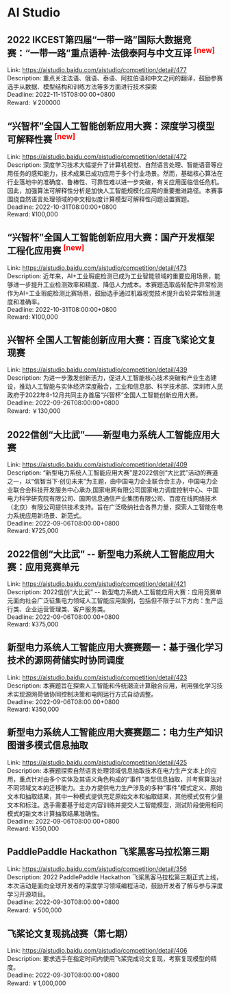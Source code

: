 # AI Studio



## 2022 IKCEST第四届“一带一路”国际大数据竞赛：“一带一路”重点语种-法俄泰阿与中文互译 <sup style="color:red">[new]<sup>  

Link: https://aistudio.baidu.com/aistudio/competition/detail/477  
Description: 重点关注法语、俄语、泰语、阿拉伯语和中文之间的翻译，鼓励参赛选手从数据、模型结构和训练方法等多方面进行技术探索  
Deadline: 2022-11-15T08:00:00+0800  
Reward: ￥200000  


## “兴智杯”全国人工智能创新应用大赛：深度学习模型可解释性赛 <sup style="color:red">[new]<sup>  

Link: https://aistudio.baidu.com/aistudio/competition/detail/472  
Description: 深度学习技术大幅提升了计算机视觉、自然语言处理、智能语音等应用任务的感知能力，技术成果已成功应用于多个行业场景。然而，基础核心算法在行业落地中的准确度、鲁棒性、可靠性难以进一步突破，有关应用面临信任危机。因此，加强算法可解释性分析是加快人工智能规模化应用的重要推进路径。本赛事围绕自然语言处理领域的中文相似度计算模型可解释性问题设置赛题。  
Deadline: 2022-10-31T08:00:00+0800  
Reward: ¥100,000  


## “兴智杯”全国人工智能创新应用大赛：国产开发框架工程化应用赛 <sup style="color:red">[new]<sup>  

Link: https://aistudio.baidu.com/aistudio/competition/detail/473  
Description: 近年来，AI+工业瑕疵检测已成为工业智能领域的重要应用场景，能够进一步提升工业检测效率和精度、降低人力成本。本赛题选取齿轮配件异常检测作为AI+工业瑕疵检测比赛场景，鼓励选手通过机器视觉技术提升齿轮异常检测速度和准确率。  
Deadline: 2022-10-31T08:00:00+0800  
Reward: ¥100,000  


## 兴智杯 全国人工智能创新应用大赛：百度飞桨论文复现赛

Link: https://aistudio.baidu.com/aistudio/competition/detail/439  
Description: 为进一步激发创新活力，促进人工智能核心技术突破和产业生态建设，推动人工智能与实体经济深度融合，工业和信息部、科学技术部、深圳市人民政府于2022年8-12月共同主办首届“兴智杯”全国人工智能创新应用大赛。  
Deadline: 2022-09-26T08:00:00+0800  
Reward: ￥130,000  


## 2022信创“大比武”——新型电力系统人工智能应用大赛

Link: https://aistudio.baidu.com/aistudio/competition/detail/409  
Description: “新型电力系统人工智能应用大赛”是2022信创“大比武”活动的赛道之一，以“信智当下·创见未来”为主题，由中国电力企业联合会主办，中国电力企业联合会科技开发服务中心承办,国家电网有限公司国家电力调度控制中心、中国电力科学研究院有限公司、国网信息通信产业集团有限公司、百度在线网络技术（北京）有限公司提供技术支持。旨在广泛吸纳社会各界力量，探索人工智能在电力系统应用新场景、新范式。  
Deadline: 2022-09-06T08:00:00+0800  
Reward: ¥725,000  


## 2022信创“大比武” -- 新型电力系统人工智能应用大赛：应用竞赛单元

Link: https://aistudio.baidu.com/aistudio/competition/detail/421  
Description: 2022信创“大比武” -- 新型电力系统人工智能应用大赛：应用竞赛单元面向社会广泛征集电力领域人工智能应用案例，包括但不限于以下方向：生产运行类、企业运营管理类、客户服务类。  
Deadline: 2022-09-06T08:00:00+0800  
Reward: ¥375,000  


## 新型电力系统人工智能应用大赛赛题一：基于强化学习技术的源网荷储实时协同调度

Link: https://aistudio.baidu.com/aistudio/competition/detail/423  
Description: 本赛题旨在探索人工智能和传统潮流计算融合应用，利用强化学习技术实现源网荷储协同控制决策和电网运行方式自动调整。  
Deadline: 2022-09-06T08:00:00+0800  
Reward: ¥350,000  


## 新型电力系统人工智能应用大赛赛题二：电力生产知识图谱多模式信息抽取

Link: https://aistudio.baidu.com/aistudio/competition/detail/425  
Description: 本赛题探索自然语言处理领域信息抽取技术在电力生产文本上的应用，重点针对由多个实体及其语义角色构成的“事件”类型信息抽取，并考察算法对不同领域文本的迁移能力。主办方提供电力生产涉及的多种“事件”模式定义、原始文本和抽取结果，其中一种模式提供充足原始文本和抽取结果，其他模式仅有少量文本和标注。选手需要基于给定内容训练并提交人工智能模型，测试阶段使用相同模式的新文本计算抽取结果准确性。  
Deadline: 2022-09-06T08:00:00+0800  
Reward: ¥350,000  


## PaddlePaddle Hackathon 飞桨黑客马拉松第三期

Link: https://aistudio.baidu.com/aistudio/competition/detail/356  
Description: 2022 PaddlePaddle Hackathon 飞桨黑客马拉松第三期正式上线，本次活动是面向全球开发者的深度学习领域编程活动，鼓励开发者了解与参与深度学习开源项目。  
Deadline: 2022-09-30T08:00:00+0800  
Reward: ￥500,000  


## 飞桨论文复现挑战赛（第七期）

Link: https://aistudio.baidu.com/aistudio/competition/detail/406  
Description: 要求选手在指定时间内使用飞桨完成论文复现，考察复现模型的精度。  
Deadline: 2022-09-30T08:00:00+0800  
Reward: ￥1,000,000  

